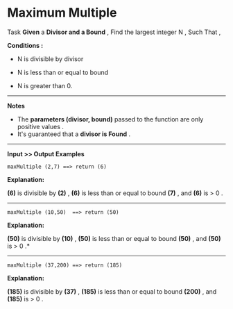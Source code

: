 # Maximum Multiple

Task
<b>Given</b> a <b>Divisor and a Bound</b> , Find the largest integer N , Such That ,

<b>Conditions :</b>

- N is divisible by divisor

- N is less than or equal to bound

- N is greater than 0.

---

<b>Notes</b>

- The <b>parameters (divisor, bound)</b> passed to the function are only positive values .
- It's guaranteed that a <b>divisor is Found</b> .

---

<b>Input >> Output Examples</b>
```
maxMultiple (2,7) ==> return (6)
```

<b>Explanation:</b>

<b>(6)</b> is divisible by <b>(2)</b> , <b>(6)</b> is less than or equal to bound <b>(7)</b> , and <b>(6)</b> is > 0 .

---
```
maxMultiple (10,50)  ==> return (50)
```
<b>Explanation:</b>

<b>(50)</b> is divisible by <b>(10)</b> , <b>(50)</b> is less than or equal to bound <b>(50)</b> , and <b>(50)</b> is > 0 .*

---
```
maxMultiple (37,200) ==> return (185)
```

<b>Explanation:</b>

<b>(185)</b> is divisible by <b>(37)</b> , <b>(185)</b> is less than or equal to bound <b>(200)</b> , and <b>(185)</b> is > 0 .
